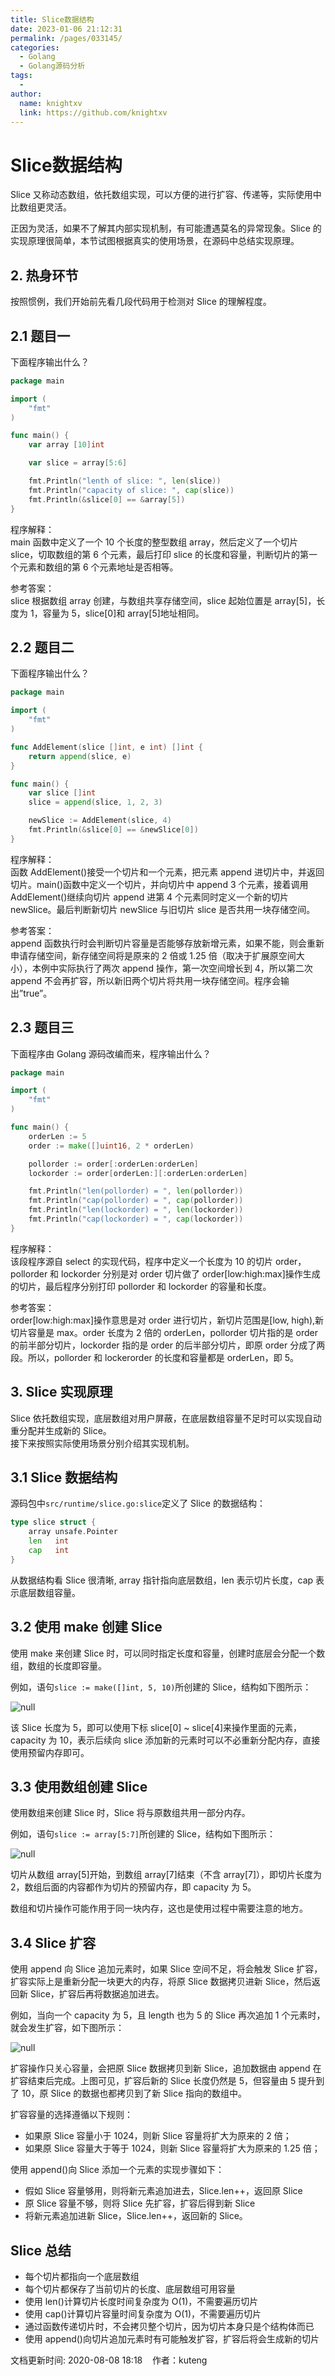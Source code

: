 ```yaml
---
title: Slice数据结构
date: 2023-01-06 21:12:31
permalink: /pages/033145/
categories:
  - Golang
  - Golang源码分析
tags:
  - 
author: 
  name: knightxv
  link: https://github.com/knightxv
---
```

# Slice数据结构

Slice 又称动态数组，依托数组实现，可以方便的进行扩容、传递等，实际使用中比数组更灵活。

正因为灵活，如果不了解其内部实现机制，有可能遭遇莫名的异常现象。Slice 的实现原理很简单，本节试图根据真实的使用场景，在源码中总结实现原理。

## 2\. 热身环节

按照惯例，我们开始前先看几段代码用于检测对 Slice 的理解程度。

## 2.1 题目一

下面程序输出什么？

```go
package main

import (
    "fmt"
)

func main() {
    var array [10]int

    var slice = array[5:6]

    fmt.Println("lenth of slice: ", len(slice))
    fmt.Println("capacity of slice: ", cap(slice))
    fmt.Println(&slice[0] == &array[5])
}
```

程序解释：  
main 函数中定义了一个 10 个长度的整型数组 array，然后定义了一个切片 slice，切取数组的第 6 个元素，最后打印 slice 的长度和容量，判断切片的第一个元素和数组的第 6 个元素地址是否相等。

参考答案：  
slice 根据数组 array 创建，与数组共享存储空间，slice 起始位置是 array\[5\]，长度为 1，容量为 5，slice\[0\]和 array\[5\]地址相同。

## 2.2 题目二

下面程序输出什么？

```go
package main

import (
    "fmt"
)

func AddElement(slice []int, e int) []int {
    return append(slice, e)
}

func main() {
    var slice []int
    slice = append(slice, 1, 2, 3)

    newSlice := AddElement(slice, 4)
    fmt.Println(&slice[0] == &newSlice[0])
}
```

程序解释：  
函数 AddElement()接受一个切片和一个元素，把元素 append 进切片中，并返回切片。main()函数中定义一个切片，并向切片中 append 3 个元素，接着调用 AddElement()继续向切片 append 进第 4 个元素同时定义一个新的切片 newSlice。最后判断新切片 newSlice 与旧切片 slice 是否共用一块存储空间。

参考答案：  
append 函数执行时会判断切片容量是否能够存放新增元素，如果不能，则会重新申请存储空间，新存储空间将是原来的 2 倍或 1.25 倍（取决于扩展原空间大小），本例中实际执行了两次 append 操作，第一次空间增长到 4，所以第二次 append 不会再扩容，所以新旧两个切片将共用一块存储空间。程序会输出”true”。

## 2.3 题目三

下面程序由 Golang 源码改编而来，程序输出什么？

```go
package main

import (
    "fmt"
)

func main() {
    orderLen := 5
    order := make([]uint16, 2 * orderLen)

    pollorder := order[:orderLen:orderLen]
    lockorder := order[orderLen:][:orderLen:orderLen]

    fmt.Println("len(pollorder) = ", len(pollorder))
    fmt.Println("cap(pollorder) = ", cap(pollorder))
    fmt.Println("len(lockorder) = ", len(lockorder))
    fmt.Println("cap(lockorder) = ", cap(lockorder))
}
```

程序解释：  
该段程序源自 select 的实现代码，程序中定义一个长度为 10 的切片 order，pollorder 和 lockorder 分别是对 order 切片做了 order\[low:high:max\]操作生成的切片，最后程序分别打印 pollorder 和 lockorder 的容量和长度。

参考答案：  
order\[low:high:max\]操作意思是对 order 进行切片，新切片范围是\[low, high),新切片容量是 max。order 长度为 2 倍的 orderLen，pollorder 切片指的是 order 的前半部分切片，lockorder 指的是 order 的后半部分切片，即原 order 分成了两段。所以，pollorder 和 lockerorder 的长度和容量都是 orderLen，即 5。

## 3\. Slice 实现原理

Slice 依托数组实现，底层数组对用户屏蔽，在底层数组容量不足时可以实现自动重分配并生成新的 Slice。  
接下来按照实际使用场景分别介绍其实现机制。

## 3.1 Slice 数据结构

源码包中`src/runtime/slice.go:slice`定义了 Slice 的数据结构：

```go
type slice struct {
    array unsafe.Pointer
    len   int
    cap   int
}
```

从数据结构看 Slice 很清晰, array 指针指向底层数组，len 表示切片长度，cap 表示底层数组容量。

## 3.2 使用 make 创建 Slice

使用 make 来创建 Slice 时，可以同时指定长度和容量，创建时底层会分配一个数组，数组的长度即容量。

例如，语句`slice := make([]int, 5, 10)`所创建的 Slice，结构如下图所示：

![](https://www.topgoer.cn/uploads/gozhuanjia/images/m_332a02ff2dc338bb2cce150a23d37b1c_r.png "null")

该 Slice 长度为 5，即可以使用下标 slice\[0\] ~ slice\[4\]来操作里面的元素，capacity 为 10，表示后续向 slice 添加新的元素时可以不必重新分配内存，直接使用预留内存即可。

## 3.3 使用数组创建 Slice

使用数组来创建 Slice 时，Slice 将与原数组共用一部分内存。

例如，语句`slice := array[5:7]`所创建的 Slice，结构如下图所示：

![](https://www.topgoer.cn/uploads/gozhuanjia/images/m_c6aff21b79ce0b735065a702cb84c684_r.png "null")

切片从数组 array\[5\]开始，到数组 array\[7\]结束（不含 array\[7\]），即切片长度为 2，数组后面的内容都作为切片的预留内存，即 capacity 为 5。

数组和切片操作可能作用于同一块内存，这也是使用过程中需要注意的地方。

## 3.4 Slice 扩容

使用 append 向 Slice 追加元素时，如果 Slice 空间不足，将会触发 Slice 扩容，扩容实际上是重新分配一块更大的内存，将原 Slice 数据拷贝进新 Slice，然后返回新 Slice，扩容后再将数据追加进去。

例如，当向一个 capacity 为 5，且 length 也为 5 的 Slice 再次追加 1 个元素时，就会发生扩容，如下图所示：

![](https://www.topgoer.cn/uploads/gozhuanjia/images/m_a87b8e2fb06bff1ea78f6096b7e81325_r.png "null")

扩容操作只关心容量，会把原 Slice 数据拷贝到新 Slice，追加数据由 append 在扩容结束后完成。上图可见，扩容后新的 Slice 长度仍然是 5，但容量由 5 提升到了 10，原 Slice 的数据也都拷贝到了新 Slice 指向的数组中。

扩容容量的选择遵循以下规则：

-   如果原 Slice 容量小于 1024，则新 Slice 容量将扩大为原来的 2 倍；
-   如果原 Slice 容量大于等于 1024，则新 Slice 容量将扩大为原来的 1.25 倍；

使用 append()向 Slice 添加一个元素的实现步骤如下：

-   假如 Slice 容量够用，则将新元素追加进去，Slice.len++，返回原 Slice
-   原 Slice 容量不够，则将 Slice 先扩容，扩容后得到新 Slice
-   将新元素追加进新 Slice，Slice.len++，返回新的 Slice。

## Slice 总结

-   每个切片都指向一个底层数组
-   每个切片都保存了当前切片的长度、底层数组可用容量
-   使用 len()计算切片长度时间复杂度为 O(1)，不需要遍历切片
-   使用 cap()计算切片容量时间复杂度为 O(1)，不需要遍历切片
-   通过函数传递切片时，不会拷贝整个切片，因为切片本身只是个结构体而已
-   使用 append()向切片追加元素时有可能触发扩容，扩容后将会生成新的切片

文档更新时间: 2020-08-08 18:18    作者：kuteng
